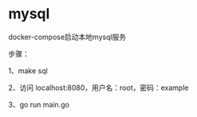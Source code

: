 # mysql
docker-compose启动本地mysql服务

步骤：
<!-- 启动sql服务 -->
1、make sql
<!-- 网页版工具，操作数据库 -->
2、访问 localhost:8080，用户名：root，密码：example
<!-- 用go连接、操作数据 -->
3、go run main.go